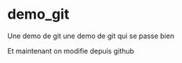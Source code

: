 demo_git
========

Une demo de git une demo de git qui se passe bien

Et maintenant on modifie depuis github
